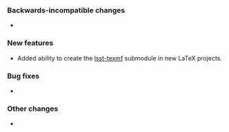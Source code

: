 <!-- Delete the sections that don't apply -->

### Backwards-incompatible changes

-

### New features

- Added ability to create the [lsst-texmf](https://github.com/lsst/lsst-texmf) submodule in new LaTeX projects.

### Bug fixes

-

### Other changes

-
